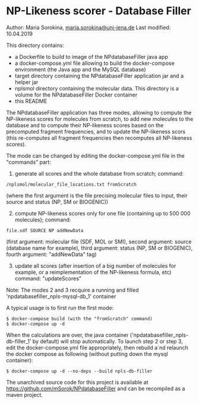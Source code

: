 # NP-Likeness scorer - Database Filler

Author: Maria Sorokina, maria.sorokina@uni-jena.de
Last modified: 10.04.2019


This directory contains:
- a Dockerfile to build to image of the NPdatabaseFiller java app
- a docker-compose.yml file allowing to build the docker-compose environment (the Java app and the MySQL database)
- target directory containing the NPdatabaseFiller application jar and a helper jar
- nplsmol directory containing the molecular data. This directory is a volume for the NPdatabaseFiller Docker container
- this README

The NPdatabaseFiller application has three modes, allowing to compute the NP-likeness scores for molecules from scratch, to add new molecules to the database and to compute their NP-likeness scores based on the precomputed fragment frequencies, and to update the NP-likeness scors (this re-computes all fragment frequencies then recomputes all NP-likeness scores).

The mode can be changed by editing the docker-compose.yml file in the "commands" part:

1. generate all scores and the whole database from scratch; command: 
```
/nplsmol/molecular_file_locations.txt fromScratch
```
(where the first argument is the file precising molecular files to input, their source and status (NP, SM or BIOGENIC))

2. compute NP-likeness scores only for one file (containing up to 500 000 molecules); command:
```
file.sdf SOURCE NP addNewData
```
(first argument: molecular file (SDF, MOL or SMI), second argument: source (database name for example), third argument: status (NP, SM or BIOGENIC), fourth argument: "addNewData" tag)

3. update all scores (after insertion of a big number of molecules for example, or a reimplementation of the NP-likeness formula, etc)
command: "updateScores"

Note: The modes 2 and 3 recquire a running and filled 'npdatabasefiller_npls-mysql-db_1' container

A typical usage is to first run the first mode:
```
$ docker-compose build (with the "fromScratch" command)
$ docker-compose up -d
```

When the calculations are over, the java container ('npdatabasefiller_npls-db-filler_1' by default) will stop automatically.
To launch step 2 or step 3, edit the docker-compose.yml file appropriately, then rebuild a`nd relaunch the docker compose as following (without putting down the mysql container):

```
$ docker-compose up -d --no-deps --build npls-db-filler
```

The unarchived source code for this project is available at https://github.com/mSorok/NPdatabaseFiller and can be recompiled as a maven project.


